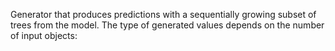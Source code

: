 
Generator that produces predictions with a sequentially growing subset of trees from the model. The type of generated values depends on the number of input objects:

